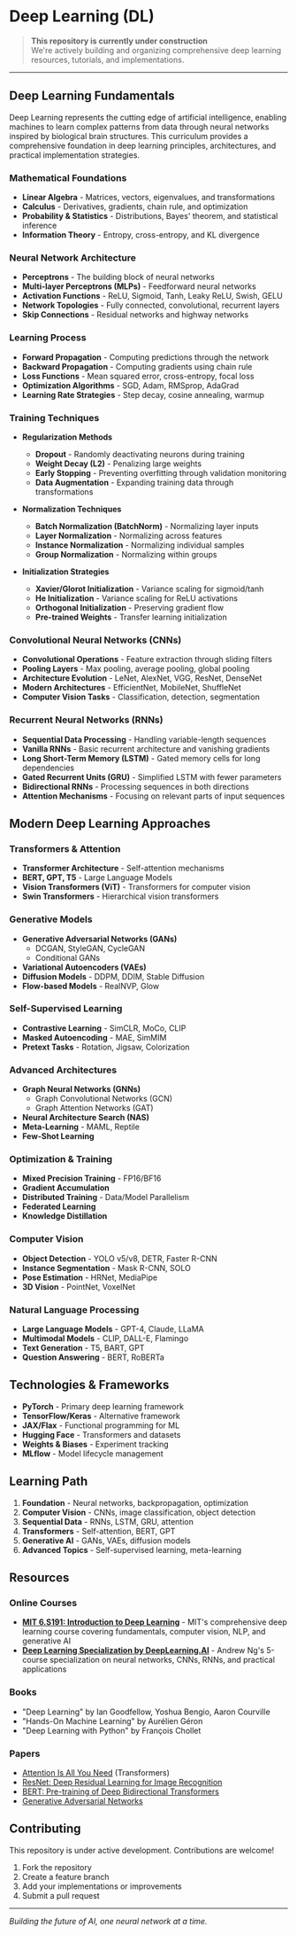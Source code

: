 # Deep Learning (DL)

> **This repository is currently under construction**  
> We're actively building and organizing comprehensive deep learning resources, tutorials, and implementations.

---

## Deep Learning Fundamentals

Deep Learning represents the cutting edge of artificial intelligence, enabling machines to learn complex patterns from data through neural networks inspired by biological brain structures. This curriculum provides a comprehensive foundation in deep learning principles, architectures, and practical implementation strategies.

### Mathematical Foundations

- **Linear Algebra** - Matrices, vectors, eigenvalues, and transformations
- **Calculus** - Derivatives, gradients, chain rule, and optimization
- **Probability & Statistics** - Distributions, Bayes' theorem, and statistical inference
- **Information Theory** - Entropy, cross-entropy, and KL divergence

### Neural Network Architecture

- **Perceptrons** - The building block of neural networks
- **Multi-layer Perceptrons (MLPs)** - Feedforward neural networks
- **Activation Functions** - ReLU, Sigmoid, Tanh, Leaky ReLU, Swish, GELU
- **Network Topologies** - Fully connected, convolutional, recurrent layers
- **Skip Connections** - Residual networks and highway networks

### Learning Process

- **Forward Propagation** - Computing predictions through the network
- **Backward Propagation** - Computing gradients using chain rule
- **Loss Functions** - Mean squared error, cross-entropy, focal loss
- **Optimization Algorithms** - SGD, Adam, RMSprop, AdaGrad
- **Learning Rate Strategies** - Step decay, cosine annealing, warmup

### Training Techniques

- **Regularization Methods**
  - **Dropout** - Randomly deactivating neurons during training
  - **Weight Decay (L2)** - Penalizing large weights
  - **Early Stopping** - Preventing overfitting through validation monitoring
  - **Data Augmentation** - Expanding training data through transformations

- **Normalization Techniques**
  - **Batch Normalization (BatchNorm)** - Normalizing layer inputs
  - **Layer Normalization** - Normalizing across features
  - **Instance Normalization** - Normalizing individual samples
  - **Group Normalization** - Normalizing within groups

- **Initialization Strategies**
  - **Xavier/Glorot Initialization** - Variance scaling for sigmoid/tanh
  - **He Initialization** - Variance scaling for ReLU activations
  - **Orthogonal Initialization** - Preserving gradient flow
  - **Pre-trained Weights** - Transfer learning initialization

### Convolutional Neural Networks (CNNs)

- **Convolutional Operations** - Feature extraction through sliding filters
- **Pooling Layers** - Max pooling, average pooling, global pooling
- **Architecture Evolution** - LeNet, AlexNet, VGG, ResNet, DenseNet
- **Modern Architectures** - EfficientNet, MobileNet, ShuffleNet
- **Computer Vision Tasks** - Classification, detection, segmentation

### Recurrent Neural Networks (RNNs)

- **Sequential Data Processing** - Handling variable-length sequences
- **Vanilla RNNs** - Basic recurrent architecture and vanishing gradients
- **Long Short-Term Memory (LSTM)** - Gated memory cells for long dependencies
- **Gated Recurrent Units (GRU)** - Simplified LSTM with fewer parameters
- **Bidirectional RNNs** - Processing sequences in both directions
- **Attention Mechanisms** - Focusing on relevant parts of input sequences

## Modern Deep Learning Approaches

### Transformers & Attention
- **Transformer Architecture** - Self-attention mechanisms
- **BERT, GPT, T5** - Large Language Models
- **Vision Transformers (ViT)** - Transformers for computer vision
- **Swin Transformers** - Hierarchical vision transformers

### Generative Models
- **Generative Adversarial Networks (GANs)**
  - DCGAN, StyleGAN, CycleGAN
  - Conditional GANs
- **Variational Autoencoders (VAEs)**
- **Diffusion Models** - DDPM, DDIM, Stable Diffusion
- **Flow-based Models** - RealNVP, Glow

### Self-Supervised Learning
- **Contrastive Learning** - SimCLR, MoCo, CLIP
- **Masked Autoencoding** - MAE, SimMIM
- **Pretext Tasks** - Rotation, Jigsaw, Colorization

### Advanced Architectures
- **Graph Neural Networks (GNNs)**
  - Graph Convolutional Networks (GCN)
  - Graph Attention Networks (GAT)
- **Neural Architecture Search (NAS)**
- **Meta-Learning** - MAML, Reptile
- **Few-Shot Learning**

### Optimization & Training
- **Mixed Precision Training** - FP16/BF16
- **Gradient Accumulation**
- **Distributed Training** - Data/Model Parallelism
- **Federated Learning**
- **Knowledge Distillation**

### Computer Vision
- **Object Detection** - YOLO v5/v8, DETR, Faster R-CNN
- **Instance Segmentation** - Mask R-CNN, SOLO
- **Pose Estimation** - HRNet, MediaPipe
- **3D Vision** - PointNet, VoxelNet

### Natural Language Processing
- **Large Language Models** - GPT-4, Claude, LLaMA
- **Multimodal Models** - CLIP, DALL-E, Flamingo
- **Text Generation** - T5, BART, GPT
- **Question Answering** - BERT, RoBERTa

## Technologies & Frameworks

- **PyTorch** - Primary deep learning framework
- **TensorFlow/Keras** - Alternative framework
- **JAX/Flax** - Functional programming for ML
- **Hugging Face** - Transformers and datasets
- **Weights & Biases** - Experiment tracking
- **MLflow** - Model lifecycle management

## Learning Path

1. **Foundation** - Neural networks, backpropagation, optimization
2. **Computer Vision** - CNNs, image classification, object detection
3. **Sequential Data** - RNNs, LSTM, GRU, attention
4. **Transformers** - Self-attention, BERT, GPT
5. **Generative AI** - GANs, VAEs, diffusion models
6. **Advanced Topics** - Self-supervised learning, meta-learning

## Resources

### Online Courses
- **[MIT 6.S191: Introduction to Deep Learning](https://introtodeeplearning.com/)** - MIT's comprehensive deep learning course covering fundamentals, computer vision, NLP, and generative AI
- **[Deep Learning Specialization by DeepLearning.AI](https://www.coursera.org/specializations/deep-learning)** - Andrew Ng's 5-course specialization on neural networks, CNNs, RNNs, and practical applications

### Books
- "Deep Learning" by Ian Goodfellow, Yoshua Bengio, Aaron Courville
- "Hands-On Machine Learning" by Aurélien Géron
- "Deep Learning with Python" by François Chollet

### Papers
- [Attention Is All You Need](https://arxiv.org/abs/1706.03762) (Transformers)
- [ResNet: Deep Residual Learning for Image Recognition](https://arxiv.org/abs/1512.03385)
- [BERT: Pre-training of Deep Bidirectional Transformers](https://arxiv.org/abs/1810.04805)
- [Generative Adversarial Networks](https://arxiv.org/abs/1406.2661)

## Contributing

This repository is under active development. Contributions are welcome!

1. Fork the repository
2. Create a feature branch
3. Add your implementations or improvements
4. Submit a pull request

---

*Building the future of AI, one neural network at a time.* 